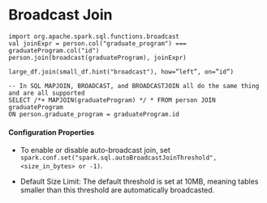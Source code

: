 # Broadcast Join


```
import org.apache.spark.sql.functions.broadcast
val joinExpr = person.col("graduate_program") === graduateProgram.col("id")
person.join(broadcast(graduateProgram), joinExpr)
```
```
large_df.join(small_df.hint("broadcast"), how=”left”, on=”id”)
```
```
-- In SQL MAPJOIN, BROADCAST, and BROADCASTJOIN all do the same thing and are all supported
SELECT /*+ MAPJOIN(graduateProgram) */ * FROM person JOIN graduateProgram
ON person.graduate_program = graduateProgram.id

```
#### Configuration Properties

- To enable or disable auto-broadcast join, set 
`spark.conf.set("spark.sql.autoBroadcastJoinThreshold", <size_in_bytes> or -1)`.

- Default Size Limit: The default threshold is set at 10MB, meaning tables smaller than this threshold are automatically broadcasted.

